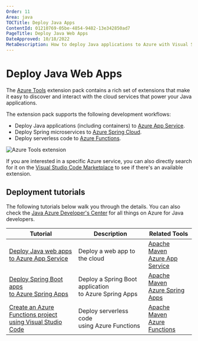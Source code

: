 ```yaml
---
Order: 11
Area: java
TOCTitle: Deploy Java Apps
ContentId: 01210769-05be-4854-9482-13e342850ad7
PageTitle: Deploy Java Web Apps
DateApproved: 10/18/2022
MetaDescription: How to deploy Java applications to Azure with Visual Studio Code
---
```

# Deploy Java Web Apps

The [Azure Tools](https://marketplace.visualstudio.com/items?itemName=ms-vscode.vscode-node-azure-pack) extension pack contains a rich set of extensions that make it easy to discover and interact with the cloud services that power your Java applications.

The extension pack supports the following development workflows:

* Deploy Java applications (including containers) to [Azure App Service](https://azure.microsoft.com/services/app-service).
* Deploy Spring microservices to [Azure Spring Cloud](https://azure.microsoft.com/services/spring-cloud/).
* Deploy serverless code to [Azure Functions](https://azure.microsoft.com/services/functions).

![Azure Tools extension](images/azure/azure-tools.png)

If you are interested in a specific Azure service, you can also directly search for it on the [Visual Studio Code Marketplace](https://marketplace.visualstudio.com/VSCode) to see if there's an available extension.

## Deployment tutorials

The following tutorials below walk you through the details.  You can also check the [Java Azure Developer's Center](https://learn.microsoft.com/azure/developer/java) for all things on Azure for Java developers.

| Tutorial | Description | Related Tools |
| --- | --- | --- |
| [Deploy Java web apps <br> to Azure App Service](/docs/java/java-webapp.md) | Deploy a web app to the cloud | [Apache Maven](https://maven.apache.org/download.cgi) <br> [Azure App Service](https://marketplace.visualstudio.com/items?itemName=ms-azuretools.vscode-azureappservice)
| [Deploy Spring Boot apps <br> to Azure Spring Apps](/docs/java/java-spring-apps.md) | Deploy a Spring Boot application<br> to Azure Spring Apps | [Apache Maven](https://maven.apache.org/download.cgi) <br> [Azure Spring Apps](https://marketplace.visualstudio.com/items?itemName=vscjava.vscode-azurespringcloud)
| [Create an Azure Functions project <br> using Visual Studio Code](https://learn.microsoft.com/azure/azure-functions/create-first-function-vs-code-java) | Deploy serverless code <br> using Azure Functions | [Apache Maven](https://maven.apache.org/download.cgi) <br> [Azure Functions](https://marketplace.visualstudio.com/items?itemName=ms-azuretools.vscode-azurefunctions)
